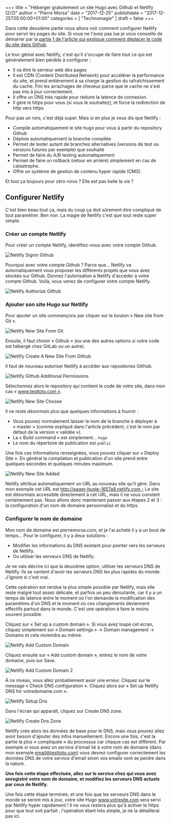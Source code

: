 +++
title       = "Héberger gratuitement un site Hugo avec Github et Netlify (2/2)"
author      = "Pierre Morsa"
date        = "2017-12-25"
publishdate = "2017-12-25T05:00:00+01:00" 
categories  = [ "Technomagie" ]
draft       = false
+++

Dans cette deuxième partie nous allons voir comment configurer Netlify pour servir les pages du site. Si vous ne l'avez pas lue je vous conseille de démarrer par la [partie 1 de l'article qui explique comment déplacer le code du site dans Github](/post/2017-12-18-site-hugo-github-netlify-1).

Le truc génial avec Netlify, c'est qu'il s'occupe de faire tout ce qui est généralement bien pénible à configurer :

* Il va être le serveur web des pages
* Il est CDN (Content Distributed Network) pour accélérer la performance du site, et prend entièrement à sa charge la gestion du rafraîchissement du cache. Fini les arrachages de cheveux parce que le cache ne s'est pas mis à jour correctement.
* Il offre un DNS très rapide pour réduire la latence de connexion.
* Il gère le https pour vous (si vous le souhaitez), et force la redirection de http vers https.

Pour pas un roro, c'est déjà super. Mais si en plus je vous dis que Netlify :

* Compile automatiquement le site hugo pour vous à partir du repository Github
* Déploie automatiquement la branche compilée
* Permet de tester autant de branches alternatives (versions de test ou versions futures par exemple) que souhaité
* Permet de faire du A/B testing automatiquement
* Permet de faire un rollback (retour en arrière) simplement en cas de catastrophe.
* Offre un système de gestion de contenu hyper rapide (CMS).

Et tout ça toujours pour zéro roros ? Elle est pas belle la vie ?

## Configurer Netlify
C'est bien beau tout ça, mais du coup ça doit sûrement être compliqué de tout paramétrer. Ben non. La magie de Netlify c'est que tout reste super simple.

### Créer un compte Netlify
Pour créer un compte Netlify, identifiez-vous avec votre compte Github.

![Netlify Signin Github](/pictures/2017/12/netlify-signin-github.jpg)

Pourquoi avec votre compte Github ? Parce que... Netlify va automatiquement vous proposer les différents projets que vous avez stockés sur Github. Donnez l'autorisation à Netlify d'accéder à votre compte Github. Voilà, vous venez de configurer votre compte Netlify.

![Netlify Authorize Github](/pictures/2017/12/netlify-authorize-github.jpg)

### Ajouter son site Hugo sur Netlify
Pour ajouter un site commençons par cliquer sur le bouton « New site from Git ». 

![Netlify New Site From Git](/pictures/2017/12/netlify-new-site-from-git.jpg)

Ensuite, il faut choisir « Github » (ou une des autres options  si votre code est hébergé chez GitLab ou un autre).

![Netlify Create A New Site From Github](/pictures/2017/12/netlify-create-a-new-site-from-github.jpg)

Il faut de nouveau autoriser Netlify à accéder aux repositories GitHub.

![Netlify Github Additional Permissions](/pictures/2017/12/netlify-github-additional-permissions.jpg)

Sélectionnez alors le repository qui contient le code de votre site, dans mon cas « www.testtoto.com ».

![Netlify New Site Choose](/pictures/2017/12/netlify-new-site-choose.jpg)

Il ne reste désormais plus que quelques informations à fournir : 

* Vous pouvez normalement laisser le nom de la branche à déployer à « master » (comme expliqué dans l'article précédent, c'est le nom par défaut de la version « validée »).
* La « Build command » est simplement... ```hugo```
* Le nom du répertoire de publication est ```public```

Une fois ces informations renseignées, vous pouvez cliquer sur « Deploy Site ». En général la compilation et publication d'un site prend entre quelques secondes et quelques minutes maximum.

![Netlify New Site Added](/pictures/2017/12/netlify-new-site-added.jpg)

Netlify attribue automatiquement un URL au nouveau site qu'il gère. Dans mon exemple cet URL est http://eager-hugle-1657a8.netlify.com - Le site est désormais accessible directement à cet URL, mais il ne vous convient certainement pas. Nous allons donc maintenant passer aux étapes 2 et 3 : la configuration d'un nom de domaine personnalisé et du https.

### Configurer le nom de domaine
Mon nom de domaine est pierremorsa.com, et je l'ai acheté il y a un bout de temps... Pour le configurer, il y a deux solutions :

* Modifier les informations du DNS existant pour pointer vers les serveurs de Netlify.
* Ou utiliser les serveurs DNS de Netlify.

Je ne vais décrire ici que la deuxième option, utiliser les serveurs DNS de Netlify. Ils se vantent d'avoir les serveurs DNS les plus rapides du monde. J'ignore si c'est vrai.

Cette opération est rendue la plus simple possible par Netlify, mais elle reste malgré tout assez délicate, et parfois un peu déroutante, car il y a un temps de latence entre le moment où l'on demande la modification des paramètres d'un DNS et le moment où ces changements deviennent effectifs partout dans le monde. C'est une opération à faire le moins souvent possible. 

Cliquez sur « Set up a custom domain ». Si vous avez loupé cet écran, cliquez simplement sur « Domain settings » → Domain management → Domains et cela reviendra au même.

![Netlify Add Custom Domain](/pictures/2017/12/netlify-add-custom-domain.jpg)

Cliquez ensuite sur « Add custom domain », entrez le nom de votre domaine, puis sur Save.

![Netlify Add Custom Domain 2](/pictures/2017/12/netlify-add-custom-domain-2.jpg)

À ce niveau, vous allez probablement avoir une erreur. Cliquez sur le message « Check DNS configuration ». Cliquez alors sur « Set up Netlify DNS for votredomaine.com ».

![Netlify Setup Dns](/pictures/2017/12/netlify-setup-dns.jpg)

Dans l'écran qui apparaît, cliquez sur Create DNS zone. 

![Netlify Create Dns Zone](/pictures/2017/12/netlify-create-dns-zone.jpg)

Netlify crée alors les données de base pour le DNS, mais vous pouvez allez avoir besoin d'ajouter des infos manuellement. Encore une fois, c'est la partie la plus « compliquée » du processus car chaque cas est différent. Par exemple si vous avez un service d'email lié à votre nom de domaine (dans mon exemple email@testtoto.com) vous devrez configurer correctement les données DNS de votre service d'email sinon vos emails vont se perdre dans la nature.

**Une fois cette étape effectuée, allez sur le service chez qui vous avez enregistré votre nom de domaine, et modifiez les serveurs DNS actuels par ceux de Netlify.**

Une fois cette étape terminée, et une fois que les serveurs DNS dans le monde se seront mis à jour, votre site Hugo www.votresite.com sera servi par Netlify hyper rapidement ! Il ne vous restera plus qu'à activer le https pour que tout soit parfait ; l'opération étant très simple, je ne la détaillerai pas ici.